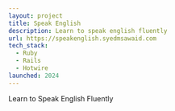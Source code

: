 ```yaml
---
layout: project
title: Speak English
description: Learn to speak english fluently
url: https://speakenglish.syedmsawaid.com
tech_stack:
  - Ruby
  - Rails
  - Hotwire
launched: 2024
---
```


Learn to Speak English Fluently